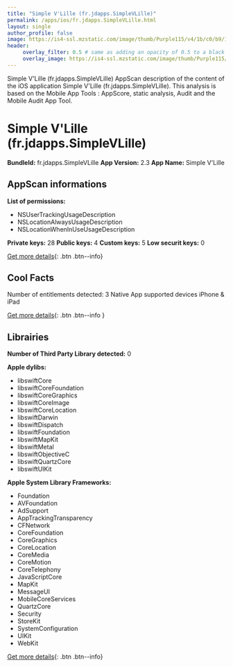 ```yaml
---
title: "Simple V'Lille (fr.jdapps.SimpleVLille)"
permalink: /apps/ios/fr.jdapps.SimpleVLille.html
layout: single
author_profile: false
image: https://is4-ssl.mzstatic.com/image/thumb/Purple115/v4/1b/c0/b9/1bc0b9fa-95a5-c63c-dd3a-a08305c13712/AppIcon-0-0-1x_U007emarketing-0-0-0-4-0-0-sRGB-0-0-0-GLES2_U002c0-512MB-85-220-0-0.png/512x512bb.jpg
header: 
     overlay_filter: 0.5 # same as adding an opacity of 0.5 to a black background
     overlay_image: https://is4-ssl.mzstatic.com/image/thumb/Purple115/v4/1b/c0/b9/1bc0b9fa-95a5-c63c-dd3a-a08305c13712/AppIcon-0-0-1x_U007emarketing-0-0-0-4-0-0-sRGB-0-0-0-GLES2_U002c0-512MB-85-220-0-0.png/512x512bb.jpg
---
```

Simple V'Lille (fr.jdapps.SimpleVLille) AppScan description of the content of the iOS application Simple V'Lille (fr.jdapps.SimpleVLille). This analysis is based on the Mobile App Tools : AppScore, static analysis, Audit and the Mobile Audit App Tool.

# Simple V'Lille (fr.jdapps.SimpleVLille)

**BundleId:** fr.jdapps.SimpleVLille
**App Version:** 2.3
**App Name:** Simple V'Lille


## AppScan informations 

**List of permissions:** 
- NSUserTrackingUsageDescription
- NSLocationAlwaysUsageDescription
- NSLocationWhenInUseUsageDescription
  
  
**Private keys:** 28
**Public keys:** 4
**Custom keys:** 5
**Low securit keys:** 0
  
[Get more details](/pricing.html){: .btn .btn--info}

## Cool Facts

Number of entitlements detected: 3
Native App
supported devices iPhone & iPad
  
[Get more details](/pricing.html){: .btn .btn--info }

## Librairies 
**Number of Third Party Library detected:** 0


**Apple dylibs:**
- libswiftCore
- libswiftCoreFoundation
- libswiftCoreGraphics
- libswiftCoreImage
- libswiftCoreLocation
- libswiftDarwin
- libswiftDispatch
- libswiftFoundation
- libswiftMapKit
- libswiftMetal
- libswiftObjectiveC
- libswiftQuartzCore
- libswiftUIKit


**Apple System Library Frameworks:**
- Foundation
- AVFoundation
- AdSupport
- AppTrackingTransparency
- CFNetwork
- CoreFoundation
- CoreGraphics
- CoreLocation
- CoreMedia
- CoreMotion
- CoreTelephony
- JavaScriptCore
- MapKit
- MessageUI
- MobileCoreServices
- QuartzCore
- Security
- StoreKit
- SystemConfiguration
- UIKit
- WebKit


  
[Get more details](/pricing.html){: .btn .btn--info}

